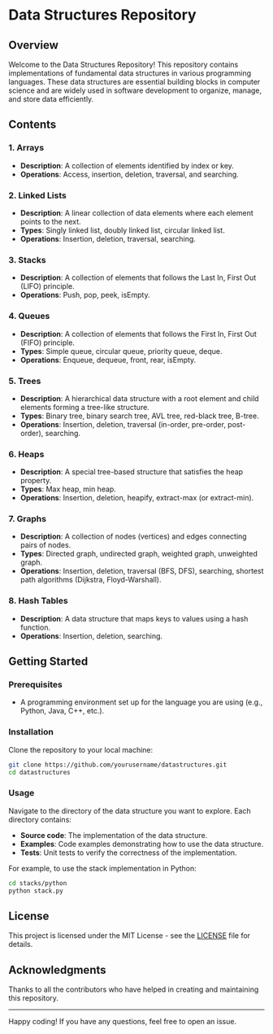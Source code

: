 # Data Structures Repository

## Overview
Welcome to the Data Structures Repository! This repository contains implementations of fundamental data structures in various programming languages. These data structures are essential building blocks in computer science and are widely used in software development to organize, manage, and store data efficiently.

## Contents

### 1. Arrays
- **Description**: A collection of elements identified by index or key.
- **Operations**: Access, insertion, deletion, traversal, and searching.

### 2. Linked Lists
- **Description**: A linear collection of data elements where each element points to the next.
- **Types**: Singly linked list, doubly linked list, circular linked list.
- **Operations**: Insertion, deletion, traversal, searching.

### 3. Stacks
- **Description**: A collection of elements that follows the Last In, First Out (LIFO) principle.
- **Operations**: Push, pop, peek, isEmpty.

### 4. Queues
- **Description**: A collection of elements that follows the First In, First Out (FIFO) principle.
- **Types**: Simple queue, circular queue, priority queue, deque.
- **Operations**: Enqueue, dequeue, front, rear, isEmpty.

### 5. Trees
- **Description**: A hierarchical data structure with a root element and child elements forming a tree-like structure.
- **Types**: Binary tree, binary search tree, AVL tree, red-black tree, B-tree.
- **Operations**: Insertion, deletion, traversal (in-order, pre-order, post-order), searching.

### 6. Heaps
- **Description**: A special tree-based structure that satisfies the heap property.
- **Types**: Max heap, min heap.
- **Operations**: Insertion, deletion, heapify, extract-max (or extract-min).

### 7. Graphs
- **Description**: A collection of nodes (vertices) and edges connecting pairs of nodes.
- **Types**: Directed graph, undirected graph, weighted graph, unweighted graph.
- **Operations**: Insertion, deletion, traversal (BFS, DFS), searching, shortest path algorithms (Dijkstra, Floyd-Warshall).

### 8. Hash Tables
- **Description**: A data structure that maps keys to values using a hash function.
- **Operations**: Insertion, deletion, searching.

## Getting Started

### Prerequisites
- A programming environment set up for the language you are using (e.g., Python, Java, C++, etc.).

### Installation
Clone the repository to your local machine:
```sh
git clone https://github.com/yourusername/datastructures.git
cd datastructures
```

### Usage
Navigate to the directory of the data structure you want to explore. Each directory contains:
- **Source code**: The implementation of the data structure.
- **Examples**: Code examples demonstrating how to use the data structure.
- **Tests**: Unit tests to verify the correctness of the implementation.

For example, to use the stack implementation in Python:
```sh
cd stacks/python
python stack.py
```

## License
This project is licensed under the MIT License - see the [LICENSE](LICENSE) file for details.

## Acknowledgments
Thanks to all the contributors who have helped in creating and maintaining this repository.

---

Happy coding! If you have any questions, feel free to open an issue.
